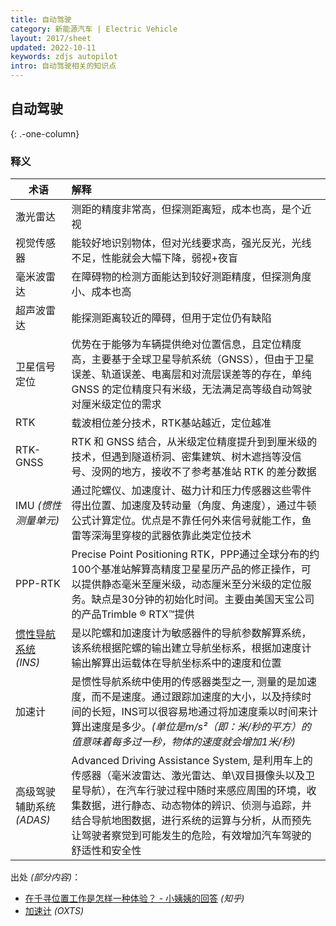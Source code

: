 ```yaml
---
title: 自动驾驶
category: 新能源汽车 | Electric Vehicle
layout: 2017/sheet
updated: 2022-10-11
keywords: zdjs autopilot
intro: 自动驾驶相关的知识点
---
```


## 自动驾驶
{: .-one-column}

### 释义

| 术语                      | 解释                                                                                                 |
| ------------------------ | :---------------------------------------------------------------------------------------------------- |
|激光雷达                   |测距的精度非常高，但探测距离短，成本也高，是个近视                                                         |
|视觉传感器                 |能较好地识别物体，但对光线要求高，强光反光，光线不足，性能就会大幅下降，弱视+夜盲                             |
|毫米波雷达                 |在障碍物的检测方面能达到较好测距精度，但探测角度小、成本也高                                                |
|超声波雷达                 |能探测距离较近的障碍，但用于定位仍有缺陷                                                                  |
|卫星信号定位               |优势在于能够为车辆提供绝对位置信息，且定位精度高，主要基于全球卫星导航系统（GNSS），但由于卫星误差、轨道误差、电离层和对流层误差等的存在，单纯 GNSS 的定位精度只有米级，无法满足高等级自动驾驶对厘米级定位的需求|
|RTK                       |载波相位差分技术，RTK基站越近，定位越准|
|RTK-GNSS                  |RTK 和 GNSS 结合，从米级定位精度提升到到厘米级的技术，但遇到隧道桥洞、密集建筑、树木遮挡等没信号、没网的地方，接收不了参考基准站 RTK 的差分数据                         |
|IMU _(惯性测量单元)_       |通过陀螺仪、加速度计、磁力计和压力传感器这些零件得出位置、加速度及转动量（角度、角速度），通过牛顿公式计算定位。优点是不靠任何外来信号就能工作，鱼雷等深海里穿梭的武器依靠此类定位技术|
|PPP-RTK                  |Precise Point Positioning RTK，PPP通过全球分布的约100个基准站解算高精度卫星星历产品的修正操作，可以提供静态毫米至厘米级，动态厘米至分米级的定位服务。缺点是30分钟的初始化时间。主要由美国天宝公司的产品Trimble ® RTX™提供|
|[惯性导航系统](accurate-positioning.md) _(INS)_ |是以陀螺和加速度计为敏感器件的导航参数解算系统，该系统根据陀螺的输出建立导航坐标系，根据加速度计输出解算出运载体在导航坐标系中的速度和位置| 
|加速计                     |是惯性导航系统中使用的传感器类型之一, 测量的是加速度，而不是速度。通过跟踪加速度的大小，以及持续时间的长短，INS可以很容易地通过将加速度乘以时间来计算出速度是多少。_(单位是m/s²（即：米/秒的平方）的值意味着每多过一秒，物体的速度就会增加1米/秒)_|
|高级驾驶辅助系统 _(ADAS)_ |Advanced Driving Assistance System, 是利用车上的传感器（毫米波雷达、激光雷达、单\双目摄像头以及卫星导航），在汽车行驶过程中随时来感应周围的环境，收集数据，进行静态、动态物体的辨识、侦测与追踪，并结合导航地图数据，进行系统的运算与分析，从而预先让驾驶者察觉到可能发生的危险，有效增加汽车驾驶的舒适性和安全性|

出处 _(部分内容)_：
- [在千寻位置工作是怎样一种体验？ - 小姨姨的回答](https://www.zhihu.com/question/52596536/answer/2586442431) _(知乎)_
- [加速计](https://www.oxts.com/zh/accelerometers/) _(OXTS)_